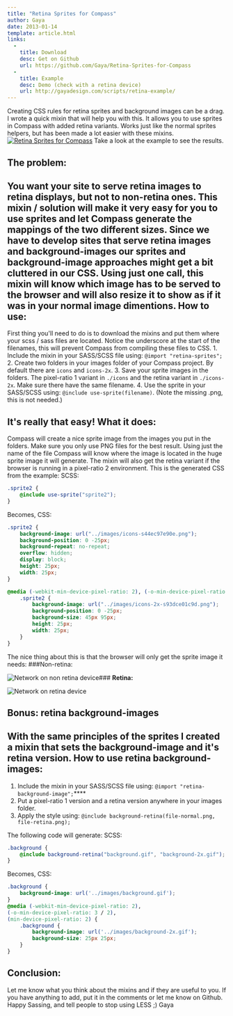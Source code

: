 ```yaml
---
title: "Retina Sprites for Compass"
author: Gaya
date: 2013-01-14
template: article.html
links:
  -
    title: Download
    desc: Get on Github
    url: https://github.com/Gaya/Retina-Sprites-for-Compass
  -
    title: Example
    desc: Demo (check with a retina device)
    url: http://gayadesign.com/scripts/retina-example/
---
```

Creating CSS rules for retina sprites and background images can be a drag. I wrote a quick mixin that will help you with this. It allows you to use sprites in Compass with added retina variants. Works just like the normal sprites helpers, but has been made a lot easier with these mixins. [![](/articles/retina-sprites-for-compass/post-image.jpg "Retina Sprites for Compass")](http://www.gayadesign.com/diy/retina-sprites-for-compass/)<span id="more-869"></span> Take a look at the example to see the results.

The problem:
------------

 You want your site to serve retina images to retina displays, but not to non-retina ones. This mixin / solution will make it very easy for you to use sprites and let Compass generate the mappings of the two different sizes. Since we have to develop sites that serve retina images and background-images our sprites and background-image approaches might get a bit cluttered in our CSS. Using just one call, this mixin will know which image has to be served to the browser and will also resize it to show as if it was in your normal image dimentions. How to use:
-----------

 First thing you'll need to do is to download the mixins and put them where your scss / sass files are located. Notice the underscore at the start of the filenames, this will prevent Compass from compiling these files to CSS. 1. Include the mixin in your SASS/SCSS file using: `@import "retina-sprites";`
2. Create two folders in your images folder of your Compass project. By default there are `icons` and `icons-2x`.
3. Save your sprite images in the folders. The pixel-ratio 1 variant in `./icons` and the retina variant in `./icons-2x`. Make sure there have the same filename.
4. Use the sprite in your SASS/SCSS using: `@include use-sprite(filename)`. (Note the missing .png, this is not needed.)

 It's really that easy! What it does:
-------------

 Compass will create a nice sprite image from the images you put in the folders. Make sure you only use PNG files for the best result. Using just the name of the file Compass will know where the image is located in the huge sprite image it will generate. The mixin will also get the retina variant if the browser is running in a pixel-ratio 2 environment. This is the generated CSS from the example: SCSS: 
```scss
.sprite2 {
    @include use-sprite("sprite2");
}
```
 Becomes, CSS: 
```css
.sprite2 {
    background-image: url("../images/icons-s44ec97e90e.png");
    background-position: 0 -25px;
    background-repeat: no-repeat;
    overflow: hidden;
    display: block;
    height: 25px;
    width: 25px;
}

@media (-webkit-min-device-pixel-ratio: 2), (-o-min-device-pixel-ratio: 3 / 2), (min-device-pixel-ratio: 2) {
    .sprite2 {
        background-image: url("../images/icons-2x-s93dce01c9d.png");
        background-position: 0 -25px;
        background-size: 45px 95px;
        height: 25px;
        width: 25px;
    }
}
```
 The nice thing about this is that the browser will only get the sprite image it needs:
###Non-retina:

![Network on non retina device](/articles/retina-sprites-for-compass/network-non-retina.jpg "Network on non retina device")### **Retina:**

![Network on retina device](/articles/retina-sprites-for-compass/network-retina.jpg "Network on retina device")

Bonus: retina background-images
-------------------------------

 With the same principles of the sprites I created a mixin that sets the background-image and it's retina version. How to use retina background-images:
------------------------------------

1. Include the mixin in your SASS/SCSS file using: `@import "retina-background-image";`****
2. Put a pixel-ratio 1 version and a retina version anywhere in your images folder.
3. Apply the style using: `@include background-retina(file-normal.png, file-retina.png);`

 The following code will generate: SCSS: 
```scss
.background {
    @include background-retina("background.gif", "background-2x.gif");
}
```
 Becomes, CSS: 
```css
.background {
    background-image: url('../images/background.gif');
}
@media (-webkit-min-device-pixel-ratio: 2),
(-o-min-device-pixel-ratio: 3 / 2),
(min-device-pixel-ratio: 2) {
    .background {
        background-image: url('../images/background-2x.gif');
        background-size: 25px 25px;
    }
}
```
 Conclusion:
-----------

 Let me know what you think about the mixins and if they are useful to you. If you have anything to add, put it in the comments or let me know on Github. Happy Sassing, and tell people to stop using LESS ;) Gaya